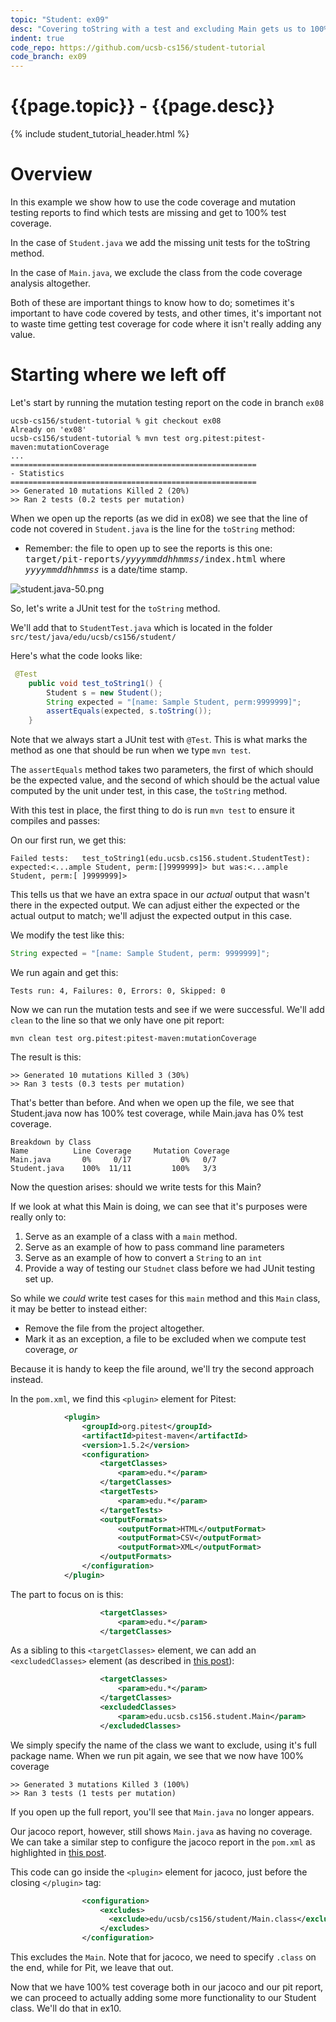 ```yaml
---
topic: "Student: ex09"
desc: "Covering toString with a test and excluding Main gets us to 100% coverage"
indent: true
code_repo: https://github.com/ucsb-cs156/student-tutorial
code_branch: ex09
---
```


# {{page.topic}} - {{page.desc}}

{% include student_tutorial_header.html %}

# Overview

In this example we show how to use the 
code coverage and mutation testing reports
to find which tests are missing and get to 100%
test coverage.

In the case of `Student.java` we add the missing
unit tests for the toString method. 

In the case of `Main.java`, we exclude the class
from the code coverage analysis altogether.

Both of these are important things to know how to
do; sometimes it's important to have code covered by
tests, and other times, it's important not to waste time
getting test coverage for code where it isn't really
adding any value.

# Starting where we left off

Let's start by running the mutation
testing report on the code in branch `ex08`

```
ucsb-cs156/student-tutorial % git checkout ex08
Already on 'ex08'
ucsb-cs156/student-tutorial % mvn test org.pitest:pitest-maven:mutationCoverage
...
=======================================================
- Statistics
=======================================================
>> Generated 10 mutations Killed 2 (20%)
>> Ran 2 tests (0.2 tests per mutation)
```

When we open up the reports (as we did in ex08) we
see that the line of code not covered in `Student.java` 
is the line for the `toString` method:

* Remember: the file to open up to see the reports is this one: <tt>target/pit-reports/<i>yyyymmddhhmmss</i>/index.html</tt> where <tt><i>yyyymmddhhmmss</i></tt> is a date/time stamp.

![student.java-50.png](student.java-50.png)

So, let's write a JUnit test for the `toString` method.

We'll add that to `StudentTest.java` which is located in the folder `src/test/java/edu/ucsb/cs156/student/`

Here's what the code looks like:

```java
 @Test
    public void test_toString1() {
        Student s = new Student();
        String expected = "[name: Sample Student, perm:9999999]";
        assertEquals(expected, s.toString());
    }
```

Note that we always start a JUnit test with `@Test`.  This is what marks the method as one that should be
run when we type `mvn test`.

The `assertEquals` method takes two parameters, the
first of which should be the expected value, and the
second of which should be the actual value computed
by the unit under test, in this case, the `toString` method.

With this test in place, the first thing to do is run
`mvn test` to ensure it compiles and passes:

On our first run, we get this:

```
Failed tests:   test_toString1(edu.ucsb.cs156.student.StudentTest): expected:<...ample Student, perm:[]9999999]> but was:<...ample Student, perm:[ ]9999999]>
```

This tells us that we have an extra space in our *actual* output that wasn't there in the expected output.  We can adjust either the expected or the
actual output to match; we'll adjust the expected
output in this case.

We modify the test like this:

```java
String expected = "[name: Sample Student, perm: 9999999]";
```

We run again and get this:

```
Tests run: 4, Failures: 0, Errors: 0, Skipped: 0
```

Now we can run the mutation tests and see if we were successful.  We'll add `clean` to the line so that
we only have one pit report:

```
mvn clean test org.pitest:pitest-maven:mutationCoverage
```

The result is this:

```
>> Generated 10 mutations Killed 3 (30%)
>> Ran 3 tests (0.3 tests per mutation)
```

That's better than before.  And when we open up the file, we see that Student.java now has 100% test
coverage, while Main.java has 0% test coverage.

```
Breakdown by Class
Name          Line Coverage 	Mutation Coverage
Main.java       0%     0/17           0%   0/7
Student.java 	100%  11/11         100%   3/3
```

Now the question arises: should we write tests for this Main?

If we look at what this Main is doing, we can see that it's purposes were really only to:

1. Serve as an example of a class with a `main` method.
2. Serve as an example of how to pass command line parameters
3. Serve as an example of how to convert a `String` to an `int`
4. Provide a way of testing our `Studnet` class before we had JUnit testing set up.

So while we *could* write test cases for this `main`
method and this `Main` class, it may be better to instead either:
* Remove the file from the project altogether.
* Mark it as an exception, a file to be excluded when
  we compute test coverage, *or*

Because it is handy to keep the file around,
we'll try the second approach instead.  

In the `pom.xml`, we find this `<plugin>` element
for Pitest:

```xml
            <plugin>
                <groupId>org.pitest</groupId>
                <artifactId>pitest-maven</artifactId>
                <version>1.5.2</version>
                <configuration>
                    <targetClasses>
                        <param>edu.*</param>
                    </targetClasses>
                    <targetTests>
                        <param>edu.*</param>
                    </targetTests>
                    <outputFormats>
                        <outputFormat>HTML</outputFormat>
                        <outputFormat>CSV</outputFormat>
                        <outputFormat>XML</outputFormat>
                    </outputFormats>
                </configuration>
            </plugin>
```

The part to focus on is this:

```xml
                    <targetClasses>
                        <param>edu.*</param>
                    </targetClasses>
```

As a sibling to this `<targetClasses>` element, we can
add an `<excludedClasses>` element (as described in 
[this post](https://groups.google.com/g/pitusers/c/R_HOHUTgSRk)):


```xml
                    <targetClasses>
                        <param>edu.*</param>
                    </targetClasses>
                    <excludedClasses>
                        <param>edu.ucsb.cs156.student.Main</param>
                    </excludedClasses>
```

We simply specify the name of the class we want to exclude, using it's full package name.  When we run
pit again, we see that we now have 100% coverage

```
>> Generated 3 mutations Killed 3 (100%)
>> Ran 3 tests (1 tests per mutation)
```

If you open up the full report, you'll see that
`Main.java` no longer appears.

Our jacoco report, however, still shows `Main.java`
as having no coverage.  We can take a similar step
to configure the jacoco report in the `pom.xml`
as highlighted in [this post](https://ngeor.com/2018/04/21/exclude-class-from-jacoco-coverage.html).

This code can go inside the `<plugin>` element
for jacoco, just before the closing `</plugin>`
tag:

```xml
                <configuration>
                    <excludes>
                      <exclude>edu/ucsb/cs156/student/Main.class</exclude>
                    </excludes>
                </configuration>
```

This excludes the `Main`.  Note that for jacoco, we
need to specify `.class` on the end, while for Pit,
we leave that out.

Now that we have 100% test coverage both in our
jacoco and our pit report, we can proceed to
actually adding some more functionality to our
Student class.  We'll do that in ex10.
